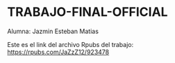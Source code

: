 # TRABAJO-FINAL-OFFICIAL

Alumna:
Jazmin Esteban Matias 

Este es el link del archivo Rpubs del trabajo: https://rpubs.com/JaZzZ12/923478
